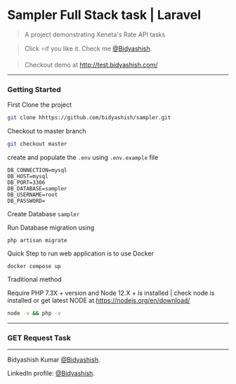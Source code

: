 # Sampler Full Stack task | Laravel
> A project demonstrating Xeneta's Rate API tasks

> Click :star:if you like it. Check me [@Bidyashish](https://www.bidyashish.com).

> Checkout demo at http://test.bidyashish.com/


---

### Getting Started 

First Clone the project
```bash
git clone hhttps://github.com/bidyashish/sampler.git
```

Checkout to master branch 
```bash
git checkout master
```
create and populate the `.env` using `.env.example` file

```
DB_CONNECTION=mysql
DB_HOST=mysql
DB_PORT=3306
DB_DATABASE=sampler
DB_USERNAME=root
DB_PASSWORD=
```


Create Database `sampler`

Run Database migration using

```
php artisan migrate
```

Quick Step to run web application is to use Docker

```
docker compose up
```




Traditional method

Require PHP 7.3X + version and Node 12.X + is installed | check node is installed or get latest NODE at https://nodejs.org/en/download/
```bash
node -v && php -v
```


---
### GET Request Task


---
Bidyashish Kumar [@Bidyashish](https://www.bidyashish.com).

LinkedIn profile: [@Bidyashish](https://www.linkedin.com/in/bidyashish/).
